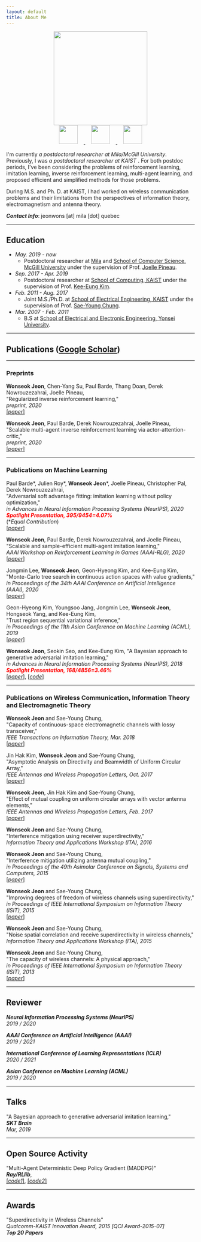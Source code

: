 ```yaml
---
layout: default
title: About Me
---
```


<div class="main-container" style="display: flex;
  justify-content: center;
  margin-bottom: 1rem;
  flex-direction: column;
  align-items: center;">
  <img class="photo" src="https://wsjeon.github.io/images/me.png" style="display:inline-block" width="250"/>
  <div class="icon-container">
    <a href="https://github.com/wsjeon"><img class="icon" src="https://wsjeon.github.io/images/iconmonstr-github-1-240.png" style="display:inline-block; margin: 0rem 1rem;" width="50">
    </a>
    <a href="https://www.linkedin.com/in/wonseok-jeon-108653100/"><img src="https://wsjeon.github.io/images/iconmonstr-linkedin-3-240.png" class="icon" style="display:inline-block; margin: 0rem 1rem;" width="50"/>
    </a>
    <a href="mailto:jeonwons@mila.quebec"><img src="https://wsjeon.github.io/images/iconmonstr-email-10-240.png" class="icon" style="display:inline-block; margin: 0rem 1rem;" width="50"/>
    </a>
  </div>
</div>

I'm currently *a postdoctoral researcher at Mila/McGill University*. Previously, I was *a postdoctoral researcher at KAIST* . For both postdoc periods, I've been considering the problems of reinforcement learning, imitation learning, inverse reinforcement learning, multi-agent learning, and proposed efficient and simplified methods for those problems.

During M.S. and Ph. D. at KAIST, I had worked on wireless communication problems and their limitations from the perspectives of information theory, electromagnetism and antenna theory.



***Contact Info***: jeonwons [at] mila [dot] quebec


---
## Education
- *May. 2019 - now*
  - Postdoctoral researcher at [Mila](https://mila.quebec/) and [School of Computer Science, McGill University](https://cs.mcgill.ca/) under the supervision of Prof. [Joelle Pineau](https://www.cs.mcgill.ca/~jpineau/).
- *Sep. 2017 - Apr. 2019*
  - Postdoctoral researcher at [School of Computing, KAIST](https://cs.kaist.ac.kr/) under the supervision of Prof. [Kee-Eung Kim](http://ailab.kaist.ac.kr/).
- *Feb. 2011 - Aug. 2017*
  - Joint M.S./Ph.D. at [School of Electrical Engineering, KAIST](http://ee.kaist.ac.kr/) under the supervision of Prof. [Sae-Young Chung](http://itml.kaist.ac.kr/).
- *Mar. 2007 - Feb. 2011*
  - B.S at [School of Electrical and Electronic Engineering, Yonsei University](http://ee.yonsei.ac.kr/).


---
## Publications ([Google Scholar](https://scholar.google.com/citations?hl=en&user=ETQY9KAAAAAJ&view_op=list_works&sortby=pubdate))


---
### Preprints


**Wonseok Jeon**, Chen-Yang Su, Paul Barde, Thang Doan, Derek Nowrouzezahrai, Joelle Pineau,\
"Regularized inverse reinforcement learning,"\
*preprint, 2020*\
[[*paper*]](https://arxiv.org/abs/2010.03691)

**Wonseok Jeon**, Paul Barde, Derek Nowrouzezahrai, Joelle Pineau,\
"Scalable multi-agent inverse reinforcement learning via actor-attention-critic,"\
*preprint, 2020*\
[[*paper*]](https://arxiv.org/abs/2002.10525)


---
### Publications on Machine Learning

Paul Barde\*, Julien Roy\*, **Wonseok Jeon**\*, Joelle Pineau, Christopher Pal, Derek Nowrouzezahrai,\
"Adversarial soft advantage fitting: imitation learning without policy optimization,"\
*in Advances in Neural Information Processing Systems (NeurIPS), 2020*\
<span style="color:red">
***Spotlight Presentation, 395/9454=4.07%***
</span>
\
(\**Equal Contribution*)\
[[*paper*]](https://arxiv.org/abs/2006.13258)

**Wonseok Jeon**, Paul Barde, Derek Nowrouzezahrai, and Joelle Pineau,\
"Scalable and sample-efficient multi-agent imitation learning,"\
*AAAI Workshop on Reinforcement Learning in Games (AAAI-RLG), 2020*\
[[*paper*]](http://aaai-rlg.mlanctot.info/papers/AAAI20-RLG_paper_25.pdf)

Jongmin Lee, **Wonseok Jeon**, Geon-Hyeong Kim, and Kee-Eung Kim,\
"Monte-Carlo tree search in continuous action spaces with value gradients,"\
*in Proceedings of the 34th AAAI Conference on Artificial Intelligence (AAAI), 2020*\
[[*paper*]](https://aaai.org/ojs/index.php/AAAI/article/view/5885)

Geon-Hyeong Kim, Youngsoo Jang, Jongmin Lee, **Wonseok Jeon**, Hongseok Yang, and Kee-Eung Kim,\
"Trust region sequential variational inference,"\
*in Proceedings of the 11th Asian Conference on Machine Learning (ACML), 2019*\
[[*paper*]](http://proceedings.mlr.press/v101/kim19a.html)


**Wonseok Jeon**, Seokin Seo, and Kee-Eung Kim,
"A Bayesian approach to generative adversarial imitation learning,"\
*in Advances in Neural Information Processing Systems (NeurIPS), 2018*\
<span style="color:red">
***Spotlight Presentation, 168/4856=3.46%***
</span>\
[[*paper*]](https://papers.nips.cc/paper/7972-a-bayesian-approach-to-generative-adversarial-imitation-learning.pdf),
[[*code*]](https://github.com/wsjeon/BGAIL)


---
### Publications on Wireless Communication, Information Theory and Electromagnetic Theory

**Wonseok Jeon** and Sae-Young Chung,\
"Capacity of continuous-space electromagnetic channels with lossy transceiver,"\
*IEEE Transactions on Information Theory, Mar. 2018*\
[[*paper*]](https://ieeexplore.ieee.org/document/8239704)

Jin Hak Kim, **Wonseok Jeon** and Sae-Young Chung,\
"Asymptotic Analysis on Directivity and Beamwidth of Uniform Circular Array,"\
*IEEE Antennas and Wireless Propagation Letters, Oct. 2017*\
[[*paper*]](https://ieeexplore.ieee.org/document/8066308)

**Wonseok Jeon**, Jin Hak Kim and Sae-Young Chung,\
"Effect of mutual coupling on uniform circular arrays with vector antenna elements,"\
*IEEE Antennas and Wireless Propagation Letters, Feb. 2017*\
[[*paper*]](https://ieeexplore.ieee.org/document/7849230)

**Wonseok Jeon** and Sae-Young Chung,\
"Interference mitigation using receiver superdirectivity,"\
*Information Theory and Applications Workshop (ITA), 2016*

**Wonseok Jeon** and Sae-Young Chung,\
"Interference mitigation utilizing antenna mutual coupling,"\
*in Proceedings of the 49th Asimolar Conference on Signals, Systems and Computers, 2015*\
[[*paper*]](https://ieeexplore.ieee.org/document/7421074)

**Wonseok Jeon** and Sae-Young Chung,\
"Improving degrees of freedom of wireless channels using superdirectivity,"\
*in Proceedings of IEEE International Symposium on Information Theory (ISIT), 2015*\
[[*paper*]](https://ieeexplore.ieee.org/document/7283007)

**Wonseok Jeon** and Sae-Young Chung,\
"Noise spatial correlation and receive superdirectivity in wireless channels,"\
*Information Theory and Applications Workshop (ITA), 2015*

**Wonseok Jeon** and Sae-Young Chung,\
"The capacity of wireless channels: A physical approach,"\
*in Proceedings of IEEE International Symposium on Information Theory (ISIT), 2013*\
[[*paper*]](https://ieeexplore.ieee.org/document/6620785)

---
## Reviewer
***Neural Information Processing Systems (NeurIPS)***\
*2019 / 2020*

***AAAI Conference on Artificial Intelligence (AAAI)***\
*2019 / 2021*

***International Conference of Learning Representations (ICLR)***\
*2020 / 2021*

***Asian Conference on Machine Learning (ACML)***\
*2019 / 2020*


---
## Talks
"A Bayesian approach to generative adversarial imitation learning,"\
***SKT Brain***\
*Mar, 2019*

---
## Open Source Activity
"Multi-Agent Deterministic Deep Policy Gradient (MADDPG)"\
***Ray/RLlib***,\
[[*code1*]](https://github.com/ray-project/ray/blob/master/rllib/contrib/maddpg/maddpg.py),
[[*code2*]](https://github.com/wsjeon/maddpg-rllib)


---
## Awards
"Superdirectivity in Wireless Channels"\
*Qualcomm-KAIST Innovation Award, 2015 [QCI Award-2015-07]*\
***Top 20 Papers***
